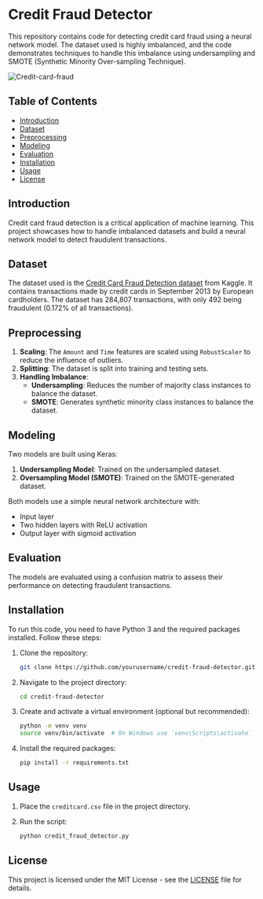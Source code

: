 # Credit Fraud Detector

This repository contains code for detecting credit card fraud using a neural network model. The dataset used is highly imbalanced, and the code demonstrates techniques to handle this imbalance using undersampling and SMOTE (Synthetic Minority Over-sampling Technique).


![Credit-card-fraud](https://github.com/mhadeli/Credit_Fraud-Detector/assets/58530203/14a66916-b3bb-4c18-ae7d-812e751c3c59)


## Table of Contents

- [Introduction](#introduction)
- [Dataset](#dataset)
- [Preprocessing](#preprocessing)
- [Modeling](#modeling)
- [Evaluation](#evaluation)
- [Installation](#installation)
- [Usage](#usage)
- [License](#license)

## Introduction

Credit card fraud detection is a critical application of machine learning. This project showcases how to handle imbalanced datasets and build a neural network model to detect fraudulent transactions.

## Dataset

The dataset used is the [Credit Card Fraud Detection dataset](https://www.kaggle.com/mlg-ulb/creditcardfraud) from Kaggle. It contains transactions made by credit cards in September 2013 by European cardholders. The dataset has 284,807 transactions, with only 492 being fraudulent (0.172% of all transactions).

## Preprocessing

1. **Scaling**: The `Amount` and `Time` features are scaled using `RobustScaler` to reduce the influence of outliers.
2. **Splitting**: The dataset is split into training and testing sets.
3. **Handling Imbalance**:
   - **Undersampling**: Reduces the number of majority class instances to balance the dataset.
   - **SMOTE**: Generates synthetic minority class instances to balance the dataset.

## Modeling

Two models are built using Keras:
1. **Undersampling Model**: Trained on the undersampled dataset.
2. **Oversampling Model (SMOTE)**: Trained on the SMOTE-generated dataset.

Both models use a simple neural network architecture with:
- Input layer
- Two hidden layers with ReLU activation
- Output layer with sigmoid activation

## Evaluation

The models are evaluated using a confusion matrix to assess their performance on detecting fraudulent transactions.

## Installation

To run this code, you need to have Python 3 and the required packages installed. Follow these steps:

1. Clone the repository:

    ```bash
    git clone https://github.com/yourusername/credit-fraud-detector.git
    ```

2. Navigate to the project directory:

    ```bash
    cd credit-fraud-detector
    ```

3. Create and activate a virtual environment (optional but recommended):

    ```bash
    python -m venv venv
    source venv/bin/activate  # On Windows use `venv\Scripts\activate`
    ```

4. Install the required packages:

    ```bash
    pip install -r requirements.txt
    ```

## Usage

1. Place the `creditcard.csv` file in the project directory.

2. Run the script:

    ```bash
    python credit_fraud_detector.py
    ```

## License

This project is licensed under the MIT License - see the [LICENSE](LICENSE) file for details.
